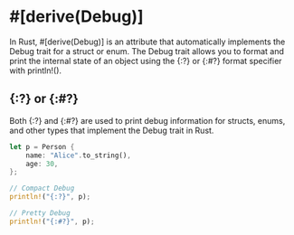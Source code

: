 # #[derive(Debug)]

In Rust, #[derive(Debug)] is an attribute that automatically implements the Debug trait for a struct or enum.
The Debug trait allows you to format and print the internal state of an object using the {:?} or {:#?} format specifier
with println!().

## {:?} or {:#?}

Both {:?} and {:#?} are used to print debug information for structs, enums, and other types that implement the Debug trait in Rust.

```rs
let p = Person {
    name: "Alice".to_string(),
    age: 30,
};

// Compact Debug
println!("{:?}", p);

// Pretty Debug
println!("{:#?}", p);
```
